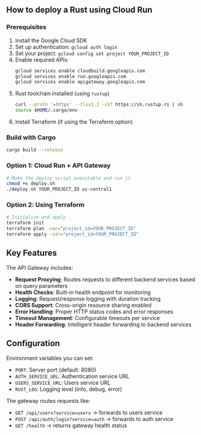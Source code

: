 ## How to deploy a Rust using Cloud Run

### Prerequisites
1. Install the Google Cloud SDK
2. Set up authentication: `gcloud auth login`
3. Set your project: `gcloud config set project YOUR_PROJECT_ID`
4. Enable required APIs:
   ```bash
   gcloud services enable cloudbuild.googleapis.com
   gcloud services enable run.googleapis.com
   gcloud services enable apigateway.googleapis.com
   ```
5. Rust toolchain installed (using `rustup`)
   ```bash
   curl --proto '=https' --tlsv1.2 -sSf https://sh.rustup.rs | sh
   source $HOME/.cargo/env
   ```
6. Install Terraform (if using the Terraform option)

### Build with Cargo
```bash
cargo build --release
```

### Option 1: Cloud Run + API Gateway
```bash
# Make the deploy script executable and run it
chmod +x deploy.sh
./deploy.sh YOUR_PROJECT_ID us-central1
```

### Option 2: Using Terraform
```bash
# Initialize and apply
terraform init
terraform plan -var="project_id=YOUR_PROJECT_ID"
terraform apply -var="project_id=YOUR_PROJECT_ID"
```

## Key Features

The API Gateway includes:

- **Request Proxying**: Routes requests to different backend services based on query parameters
- **Health Checks**: Built-in health endpoint for monitoring
- **Logging**: Request/response logging with duration tracking
- **CORS Support**: Cross-origin resource sharing enabled
- **Error Handling**: Proper HTTP status codes and error responses
- **Timeout Management**: Configurable timeouts per service
- **Header Forwarding**: Intelligent header forwarding to backend services

## Configuration

Environment variables you can set:
- `PORT`: Server port (default: 8080)
- `AUTH_SERVICE_URL`: Authentication service URL
- `USERS_SERVICE_URL`: Users service URL
- `RUST_LOG`: Logging level (info, debug, error)

The gateway routes requests like:
- `GET /api/users?service=users` → forwards to users service
- `POST /api/auth/login?service=auth` → forwards to auth service
- `GET /health` → returns gateway health status
